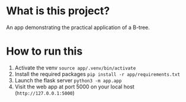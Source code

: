 # What is this project?

An app demonstrating the practical application of a B-tree.

# How to run this

1. Activate the venv `source app/.venv/bin/activate`
2. Install the required packages `pip install -r app/requirements.txt`
3. Launch the flask server `python3 -m app.app`
4. Visit the web app at port 5000 on your local host (`http://127.0.0.1:5000`)
